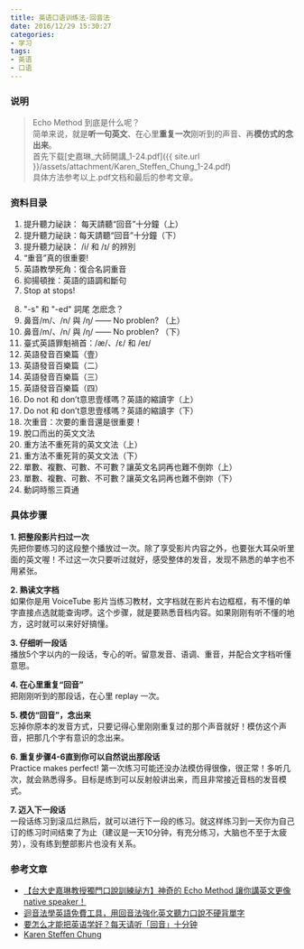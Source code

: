```yaml
---
title: 英语口语训练法-回音法
date: 2016/12/29 15:30:27 
categories: 
- 学习
tags: 
- 英语
- 口语
---
```


### 说明
> Echo Method 到底是什么呢？  
> 简单来说，就是**听一句英文**、在心里**重复一次**刚听到的声音、再**模仿式的念出来**。  
> 首先下载[史嘉琳_大師開講_1-24.pdf]({{ site.url }}/assets/attachment/Karen_Steffen_Chung_1-24.pdf)  
> 具体方法参考以上.pdf文档和最后的参考文章。

### 资料目录
1. 提升聽力祕訣： 每天請聽“回音”十分鐘（上）  
2. 提升聽力祕訣：每天請聽“回音”十分鐘（下）  
3. 提升聽力祕訣： /i/ 和 /ɪ/ 的辨別   
4. “重音”真的很重要!   
5. 英語教學死角：復合名詞重音  
6. 抑揚頓挫：英語的語調和斷句   
7. Stop at stops!   
<!--more-->
8. "-s" 和 "-ed" 詞尾 怎麽念？   
9. 鼻音/m/、/n/ 與 /ŋ/ —— No problen? （上）  
10. 鼻音/m/、/n/ 與 /ŋ/ —— No problen? （下）  
11. 臺式英語罪魁禍首：/æ/、/ɛ/ 和 /eɪ/   
12. 英語發音百樂篇（壹）  
13. 英語發音百樂篇（二）  
14. 英語發音百樂篇（三）  
15. 英語發音百樂篇（四）  
16. Do not 和 don’t意思壹樣嗎？英語的縮讀字（上）   
17. Do not 和 don’t意思壹樣嗎？英語的縮讀字（下）   
18. 次重音：次要的重音還是很重要！  
19. 脫口而出的英文文法   
20. 重方法不重死背的英文文法（上）  
21. 重方法不重死背的英文文法（下）  
22. 單數、複數、可數、不可數？讓英文名詞再也難不倒妳（上）  
23. 單數、複數、可數、不可數？讓英文名詞再也難不倒妳（下）  
24. 動詞時態三頁通  

### 具体步骤
**1. 把整段影片扫过一次**  
先把你要练习的这段整个播放过一次。除了享受影片内容之外，也要张大耳朵听里面的英文喔！不过这一次只要听过就好，感受整体的发音，发现不熟悉的单字也不用紧张。  

**2. 熟读文字档**  
如果你是用 VoiceTube 影片当练习教材，文字档就在影片右边框框，有不懂的单字直接点选就能查询啰。这个步骤，就是要熟悉音档内容。如果刚刚有听不懂的地方，这时就可以来好好搞懂。  

**3. 仔细听一段话**  
播放5个字以内的一段话，专心的听。留意发音、语调、重音，并配合文字档听懂意思。  

**4. 在心里重复“回音”**  
把刚刚听到的那段话，在心里 replay 一次。  

**5. 模仿“回音”，念出来**  
忘掉你原本的发音方式，只要记得心里刚刚重复过的那个声音就好！模仿这个声音，把那几个字有意识的念出来。  

**6. 重复步骤4-6直到你可以自然说出那段话**  
Practice makes perfect! 第一次练习可能还没办法模仿得很像，很正常！多听几次，就会熟悉得多。目标是练到可以反射般讲出来，而且非常接近音档的发音模式。  

**7. 迈入下一段话**  
一段话练习到滚瓜烂熟后，就可以进行下一段的练习。就这样练习到一天你为自己订的练习时间结束了为止（建议是一天10分钟，有充分练习，大脑也不至于太疲劳），没有练到整部影片也没有关系。

### 参考文章
* [【台大史嘉琳教授獨門口說訓練祕方】神奇的 Echo Method 讓你講英文更像 native speaker！](http://tw.blog.voicetube.com/archives/34666)  
* [迴音法學英語免費工具，用回音法強化英文聽力口說不硬背單字](http://www.playpcesor.com/2016/12/learning-english-Echo-Method.html)  
* [要怎么才能把英语学好？每天请听「回音」十分钟](https://mp.weixin.qq.com/s?__biz=MzIxNzY5Mzc3Nw==&mid=2247483657&idx=1&sn=bf8a63e0c599a200a55af588da9550a3)  
* [Karen Steffen Chung](http://homepage.ntu.edu.tw/~karchung/Karen/Karen_Chung_publications.htm)  
